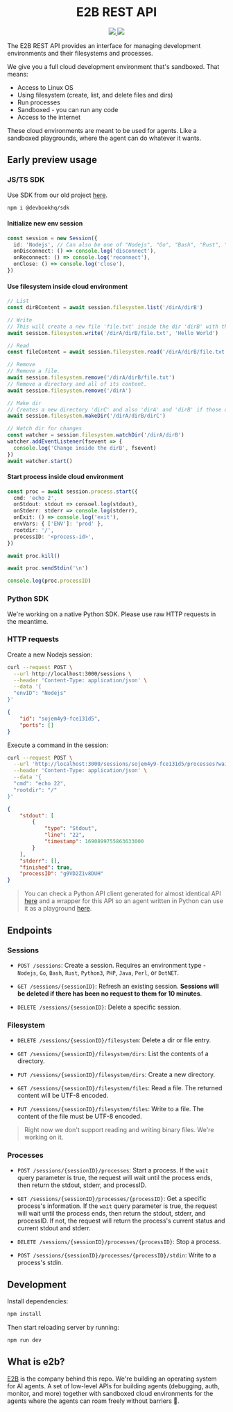  <h1 align="center">E2B REST API</h1>
	<p align="center">
		<a href="https://discord.gg/U7KEcGErtQ" target="_blank">
			<img src="https://img.shields.io/static/v1?label=Join&message=%20discord!&color=mediumslateblue">
		</a>
		<a href="https://twitter.com/e2b_dev" target="_blank">
			<img src="https://img.shields.io/twitter/follow/e2b.svg?logo=twitter">
		</a>
	</p>

The E2B REST API provides an interface for managing development environments and their filesystems and processes.

We give you a full cloud development environment that's sandboxed. That means:

- Access to Linux OS
- Using filesystem (create, list, and delete files and dirs)
- Run processes
- Sandboxed - you can run any code
- Access to the internet

These cloud environments are meant to be used for agents. Like a sandboxed playgrounds, where the agent can do whatever it wants.



## Early preview usage

### JS/TS SDK
Use SDK from our old project [here](https://github.com/devbookhq/sdk).

```sh
npm i @devbookhq/sdk
```

#### Initialize new env session
```typescript
const session = new Session({
  id: 'Nodejs', // Can also be one of "Nodejs", "Go", "Bash", "Rust", "Python3", "PHP", "Java", "Perl", "DotNET"
  onDisconnect: () => console.log('disconnect'),
  onReconnect: () => console.log('reconnect'),
  onClose: () => console.log('close'),
})
```

#### Use filesystem inside cloud environment
```typescript
// List
const dirBContent = await session.filesystem.list('/dirA/dirB')

// Write
// This will create a new file 'file.txt' inside the dir 'dirB' with the content 'Hello world'.
await session.filesystem.write('/dirA/dirB/file.txt', 'Hello World')

// Read
const fileContent = await session.filesystem.read('/dirA/dirB/file.txt')

// Remove
// Remove a file.
await session.filesystem.remove('/dirA/dirB/file.txt')
// Remove a directory and all of its content.
await session.filesystem.remove('/dirA')

// Make dir
// Creates a new directory 'dirC' and also 'dirA' and 'dirB' if those directories don't already exist.
await session.filesystem.makeDir('/dirA/dirB/dirC')

// Watch dir for changes
const watcher = session.filesystem.watchDir('/dirA/dirB')
watcher.addEventListener(fsevent => {
  console.log('Change inside the dirB', fsevent)
})
await watcher.start()
```

#### Start process inside cloud environment
```typescript
const proc = await session.process.start({
  cmd: 'echo 2',
  onStdout: stdout => consoel.log(stdout),
  onStderr: stderr => console.log(stderr),
  onExit: () => console.log('exit'),
  envVars: { ['ENV']: 'prod' },
  rootdir: '/',
  processID: '<process-id>',
})

await proc.kill()

await proc.sendStdin('\n')

console.log(proc.processID)
```


### Python SDK
We're working on a native Python SDK. Please use raw HTTP requests in the meantime.

### HTTP requests
Create a new Nodejs session:
```bash
curl --request POST \
  --url http://localhost:3000/sessions \
  --header 'Content-Type: application/json' \
  --data '{
  "envID": "Nodejs"
}'
```
```json
{
	"id": "sojem4y9-fce131d5",
	"ports": []
}
```


Execute a command in the session:
```bash
curl --request POST \
  --url 'http://localhost:3000/sessions/sojem4y9-fce131d5/processes?wait=true' \
  --header 'Content-Type: application/json' \
  --data '{
  "cmd": "echo 22",
  "rootdir": "/"
}'
```
```json
{
	"stdout": [
		{
			"type": "Stdout",
			"line": "22",
			"timestamp": 1690899755863633000
		}
	],
	"stderr": [],
	"finished": true,
	"processID": "g9VD2Z1v8DUH"
}
```

> You can check a Python API client generated for almost identical API [here](https://github.com/e2b-dev/e2b/tree/main/api-service/playground_client) and a wrapper for this API so an agent written in Python can use it as a playground [here](https://github.com/e2b-dev/e2b/tree/main/api-service/session/playground).

## Endpoints
### Sessions

- `POST /sessions`: Create a session. Requires an environment type - `Nodejs`, `Go`, `Bash`, `Rust`, `Python3`, `PHP`, `Java`, `Perl`, or `DotNET`.

- `GET /sessions/{sessionID}`: Refresh an existing session. **Sessions will be deleted if there has been no request to them for 10 minutes**.

- `DELETE /sessions/{sessionID}`: Delete a specific session.

### Filesystem
- `DELETE /sessions/{sessionID}/filesystem`: Delete a dir or file entry.

- `GET /sessions/{sessionID}/filesystem/dirs`: List the contents of a directory.

- `PUT /sessions/{sessionID}/filesystem/dirs`: Create a new directory.

- `GET /sessions/{sessionID}/filesystem/files`: Read a file. The returned content will be UTF-8 encoded.

- `PUT /sessions/{sessionID}/filesystem/files`: Write to a file. The content of the file must be UTF-8 encoded.

> Right now we don't support reading and writing binary files. We're working on it.

### Processes
- `POST /sessions/{sessionID}/processes`: Start a process. If the `wait` query parameter is true, the request will wait until the process ends, then return the stdout, stderr, and processID.

- `GET /sessions/{sessionID}/processes/{processID}`: Get a specific process's information. If the `wait` query parameter is true, the request will wait until the process ends, then return the stdout, stderr, and processID. If not, the request will return the process's current status and current stdout and stderr.

- `DELETE /sessions/{sessionID}/processes/{processID}`: Stop a process.

- `POST /sessions/{sessionID}/processes/{processID}/stdin`: Write to a process's stdin.


## Development
Install dependencies:
```bash
npm install
```

Then start reloading server by running:
```bash
npm run dev
```

## What is e2b?
[E2B](https://www.e2b.dev/) is the company behind this repo. We're building an operating system for AI agents. A set of low-level APIs for building agents (debugging, auth, monitor, and more) together with sandboxed cloud environments for the agents where the agents can roam freely without barriers 🐎.

